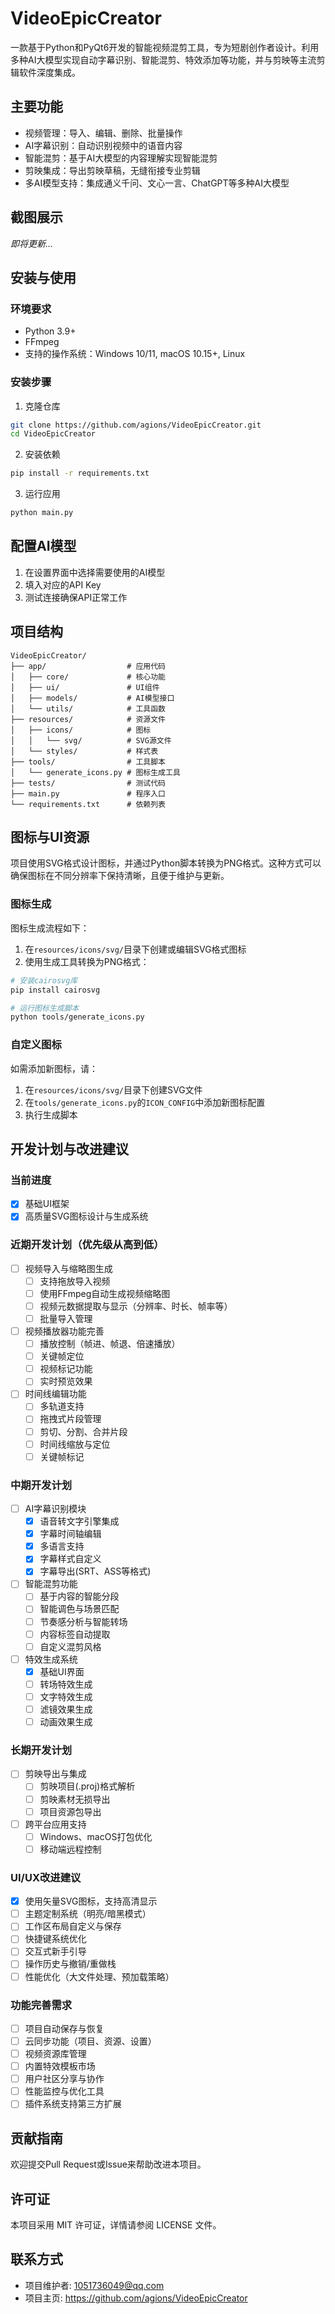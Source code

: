 # VideoEpicCreator

一款基于Python和PyQt6开发的智能视频混剪工具，专为短剧创作者设计。利用多种AI大模型实现自动字幕识别、智能混剪、特效添加等功能，并与剪映等主流剪辑软件深度集成。

## 主要功能

* 视频管理：导入、编辑、删除、批量操作
* AI字幕识别：自动识别视频中的语音内容
* 智能混剪：基于AI大模型的内容理解实现智能混剪
* 剪映集成：导出剪映草稿，无缝衔接专业剪辑
* 多AI模型支持：集成通义千问、文心一言、ChatGPT等多种AI大模型

## 截图展示

*即将更新...*

## 安装与使用

### 环境要求

* Python 3.9+
* FFmpeg
* 支持的操作系统：Windows 10/11, macOS 10.15+, Linux

### 安装步骤

1. 克隆仓库  
```bash
git clone https://github.com/agions/VideoEpicCreator.git
cd VideoEpicCreator
```

2. 安装依赖  
```bash
pip install -r requirements.txt
```

3. 运行应用  
```bash
python main.py
```

## 配置AI模型

1. 在设置界面中选择需要使用的AI模型
2. 填入对应的API Key
3. 测试连接确保API正常工作

## 项目结构

```
VideoEpicCreator/
├── app/                  # 应用代码
│   ├── core/             # 核心功能
│   ├── ui/               # UI组件
│   ├── models/           # AI模型接口
│   └── utils/            # 工具函数
├── resources/            # 资源文件
│   ├── icons/            # 图标
│   │   └── svg/          # SVG源文件
│   └── styles/           # 样式表
├── tools/                # 工具脚本
│   └── generate_icons.py # 图标生成工具
├── tests/                # 测试代码
├── main.py               # 程序入口
└── requirements.txt      # 依赖列表
```

## 图标与UI资源

项目使用SVG格式设计图标，并通过Python脚本转换为PNG格式。这种方式可以确保图标在不同分辨率下保持清晰，且便于维护与更新。

### 图标生成

图标生成流程如下：

1. 在`resources/icons/svg/`目录下创建或编辑SVG格式图标
2. 使用生成工具转换为PNG格式：
```bash
# 安装cairosvg库
pip install cairosvg

# 运行图标生成脚本
python tools/generate_icons.py
```

### 自定义图标

如需添加新图标，请：

1. 在`resources/icons/svg/`目录下创建SVG文件
2. 在`tools/generate_icons.py`的`ICON_CONFIG`中添加新图标配置
3. 执行生成脚本

## 开发计划与改进建议

### 当前进度
- [x] 基础UI框架
- [x] 高质量SVG图标设计与生成系统

### 近期开发计划（优先级从高到低）
- [ ] 视频导入与缩略图生成
  - [ ] 支持拖放导入视频
  - [ ] 使用FFmpeg自动生成视频缩略图
  - [ ] 视频元数据提取与显示（分辨率、时长、帧率等）
  - [ ] 批量导入管理
- [ ] 视频播放器功能完善
  - [ ] 播放控制（帧进、帧退、倍速播放）
  - [ ] 关键帧定位
  - [ ] 视频标记功能
  - [ ] 实时预览效果
- [ ] 时间线编辑功能
  - [ ] 多轨道支持
  - [ ] 拖拽式片段管理
  - [ ] 剪切、分割、合并片段
  - [ ] 时间线缩放与定位
  - [ ] 关键帧标记

### 中期开发计划
- [ ] AI字幕识别模块
  - [x] 语音转文字引擎集成
  - [x] 字幕时间轴编辑
  - [x] 多语言支持
  - [x] 字幕样式自定义
  - [x] 字幕导出(SRT、ASS等格式)
- [ ] 智能混剪功能
  - [ ] 基于内容的智能分段
  - [ ] 智能调色与场景匹配
  - [ ] 节奏感分析与智能转场
  - [ ] 内容标签自动提取
  - [ ] 自定义混剪风格
- [ ] 特效生成系统
  - [x] 基础UI界面
  - [ ] 转场特效生成
  - [ ] 文字特效生成 
  - [ ] 滤镜效果生成
  - [ ] 动画效果生成

### 长期开发计划
- [ ] 剪映导出与集成
  - [ ] 剪映项目(.proj)格式解析
  - [ ] 剪映素材无损导出
  - [ ] 项目资源包导出
- [ ] 跨平台应用支持
  - [ ] Windows、macOS打包优化
  - [ ] 移动端远程控制

### UI/UX改进建议
- [x] 使用矢量SVG图标，支持高清显示
- [ ] 主题定制系统（明亮/暗黑模式）
- [ ] 工作区布局自定义与保存
- [ ] 快捷键系统优化
- [ ] 交互式新手引导
- [ ] 操作历史与撤销/重做栈
- [ ] 性能优化（大文件处理、预加载策略）

### 功能完善需求
- [ ] 项目自动保存与恢复
- [ ] 云同步功能（项目、资源、设置）
- [ ] 视频资源库管理
- [ ] 内置特效模板市场
- [ ] 用户社区分享与协作
- [ ] 性能监控与优化工具
- [ ] 插件系统支持第三方扩展

## 贡献指南

欢迎提交Pull Request或Issue来帮助改进本项目。

## 许可证

本项目采用 MIT 许可证，详情请参阅 LICENSE 文件。

## 联系方式

* 项目维护者: 1051736049@qq.com
* 项目主页: <https://github.com/agions/VideoEpicCreator> 